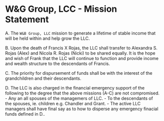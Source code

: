 # W&G Group, LCC - Mission Statement

A. The `W&B Group, LLC` mission to generate a lifetime of stable income that will be held within and help grow the LLC.

B. Upon the death of Francis X Rojas, the LLC shall transfer to Alexandra S. Rojas (Alex) and Nicola R. Rojas (Nicki) to be shared equally. It is the hope and wish of Frank that the LLC will continue to function and provide income and wealth structure to the descendants of Francis.

C. The priority for dispursement of funds shall be with the interest of the grandchildren and their descendants.

D. The LLC is also charged in the financial emergency support of the following to the degree that the above missions (A-C) are not compromised.
    - Any an all spouses of the managemers of LLC. 
    - To the descendants of the spouses, ie. children e.g. Chandler and Grant. 
    - The active LLC managers shall have final say as to how to disperse any emergency finacial funds defined in D..

